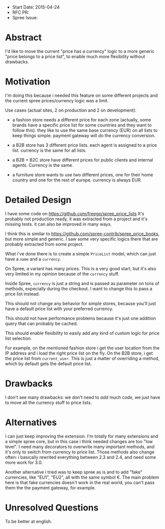 - Start Date: 2015-04-24
- RFC PR:
- Spree Issue:

# Abstract

I'd like to move the current "price has a currency" logic to a more
generic "price belongs to a price list", to enable much more flexibility
without drawbacks.

# Motivation

I'm doing this because i needed this feature on some different projects and
the current spree prices/currency logic was a limit.

Use cases (actual sites, 2 on production and 2 on development):

* a fashion store needs a different price for each zone (actually, some brands
have a specific price list for some countries and they want to follow this).
they like to use the same base currency (EUR) on all lists to keep things simple.
payment gateway will do the currency conversion.

* a B2B store has 3 different price lists. each agent is assigned to a price
list. currency is the same for all lists.

* a B2B + B2C store have different prices for public clients and internal
agents. Currency is the same.

* a furniture store wants to use two different prices, one for their home
country and one for the rest of europe. currency is always EUR.


# Detailed Design

I have some code on https://github.com/freego/spree_price_lists
It's probably not production ready, it was extracted from a project and it's
missing tests. it can also be improved in many ways.

I think this is similar to https://github.com/spree-contrib/spree_price_books,
but more simple and generic.
I saw some very specific logics there that are probably extracted from some
project.

What i've done there is to create a simple `PriceList` model, which can just
have a `name` and a `currency`.

On Spree, a variant has many prices. This is a very good start, but it's also
very limited in my opinion because of the `currency` stuff.

Inside Spree, `currency` is just a string and is passed as parameter on tons of
methods, expecially during the checkout.
I want to change this to pass a price list instead.

This should not change any behavior for simple stores, because you'll just have
a default price list with your preferred currency.

This should not have performance problems because it's just one addition query
that can probably be cached.

This should enable flexibility to easily add any kind of custom logic for price
list selection.

For example, on the mentioned fashion store i get the user location from the IP
address and i load the right price list on the fly.
On the B2B store, i get the price list from `current_user`.
This is just a matter of overriding a method, which by default gets the default
price list.

# Drawbacks

I don't see many drawbacks: we don't need to *add* much code, we just have to
move all the currency stuff to price lists.

# Alternatives

I can just keep improving the extension.
I'm totally for many extensions and a simple spree core, but in this case i think
needed changes are too "low level".
I need many decorators to overwrite many important methods, and it's only to
switch from currency to price list.
Those methods also change often: i basically rewrited everything between 2.3 and
2.4, and need some more work for 3.0.

Another alternative i tried was to keep spree as is and to add "fake" currencies,
like "EU1", "EU2", all with the same symbol €.
The main problem here is that fake currencies doesn't work in the real world,
you can't pass them the the payment gateway, for example.

# Unresolved Questions

To be better at english.
